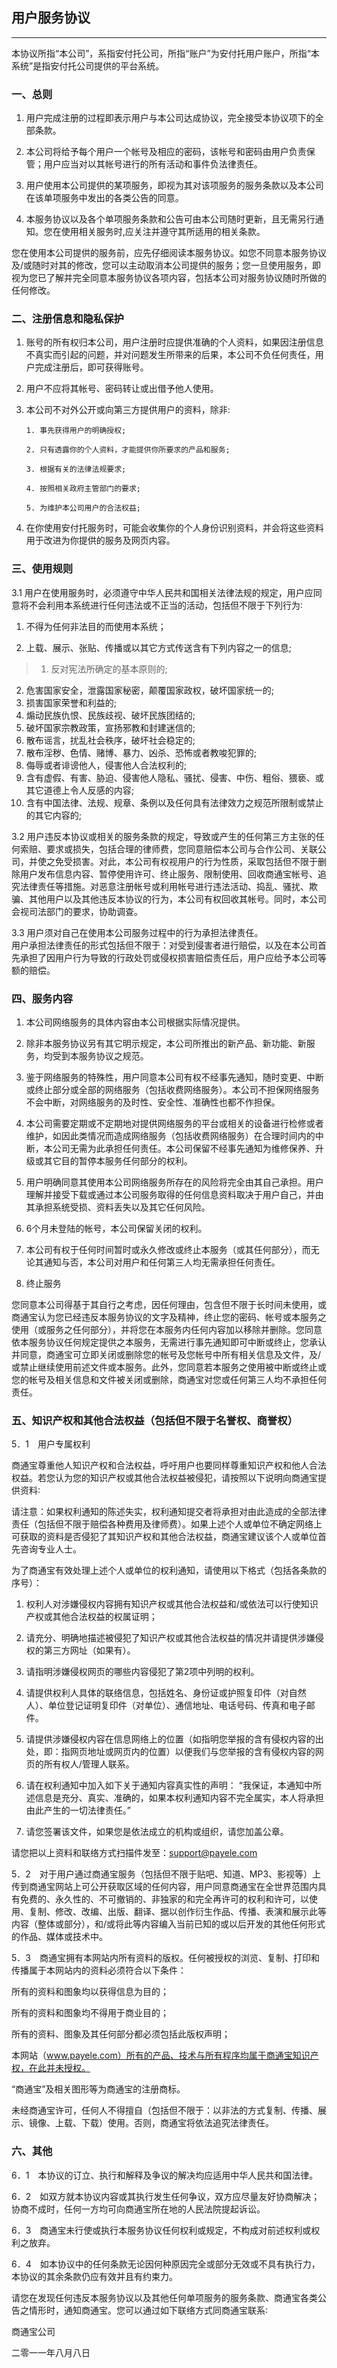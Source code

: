 ## 用户服务协议

---

本协议所指“本公司”，系指安付托公司，所指“账户”为安付托用户账户，所指“本系统”是指安付托公司提供的平台系统。

### 一、总则

1. 用户完成注册的过程即表示用户与本公司达成协议，完全接受本协议项下的全部条款。

2. 本公司将给予每个用户一个帐号及相应的密码，该帐号和密码由用户负责保管；用户应当对以其帐号进行的所有活动和事件负法律责任。

3. 用户使用本公司提供的某项服务，即视为其对该项服务的服务条款以及本公司在该单项服务中发出的各类公告的同意。

4. 本服务协议以及各个单项服务条款和公告可由本公司随时更新，且无需另行通知。您在使用相关服务时,应关注并遵守其所适用的相关条款。

您在使用本公司提供的服务前，应先仔细阅读本服务协议。如您不同意本服务协议及/或随时对其的修改，您可以主动取消本公司提供的服务；您一旦使用服务，即视为您已了解并完全同意本服务协议各项内容，包括本公司对服务协议随时所做的任何修改。

### 二、注册信息和隐私保护

1. 账号的所有权归本公司，用户注册时应提供准确的个人资料，如果因注册信息不真实而引起的问题，并对问题发生所带来的后果，本公司不负任何责任，用户完成注册后，即可获得账号。

2. 用户不应将其帐号、密码转让或出借予他人使用。

3. 本公司不对外公开或向第三方提供用户的资料，除非:

       1. 事先获得用户的明确授权;

       2. 只有透露你的个人资料，才能提供你所要求的产品和服务;

       3. 根据有关的法律法规要求;

       4. 按照相关政府主管部门的要求;

       5. 为维护本公司用户的合法权益;

4. 在你使用安付托服务时，可能会收集你的个人身份识别资料，并会将这些资料用于改进为你提供的服务及网页内容。

### 三、使用规则

3.1 用户在使用服务时，必须遵守中华人民共和国相关法律法规的规定，用户应同意将不会利用本系统进行任何违法或不正当的活动，包括但不限于下列行为∶ 

 1. 不得为任何非法目的而使用本系统； 
 
 2. 上载、展示、张贴、传播或以其它方式传送含有下列内容之一的信息;

>1. 反对宪法所确定的基本原则的;
2. 危害国家安全，泄露国家秘密，颠覆国家政权，破坏国家统一的;
3. 损害国家荣誉和利益的;
4. 煽动民族仇恨、民族歧视、破坏民族团结的;
5. 破坏国家宗教政策，宣扬邪教和封建迷信的;
6. 散布谣言，扰乱社会秩序，破坏社会稳定的;
7. 散布淫秽、色情、赌博、暴力、凶杀、恐怖或者教唆犯罪的;
8. 侮辱或者诽谤他人，侵害他人合法权利的;
9. 含有虚假、有害、胁迫、侵害他人隐私、骚扰、侵害、中伤、粗俗、猥亵、或其它道德上令人反感的内容;
10. 含有中国法律、法规、规章、条例以及任何具有法律效力之规范所限制或禁止的其它内容的;


3.2 用户违反本协议或相关的服务条款的规定，导致或产生的任何第三方主张的任何索赔、要求或损失，包括合理的律师费，您同意赔偿本公司与合作公司、关联公司，并使之免受损害。对此，本公司有权视用户的行为性质，采取包括但不限于删除用户发布信息内容、暂停使用许可、终止服务、限制使用、回收商通宝帐号、追究法律责任等措施。对恶意注册帐号或利用帐号进行违法活动、捣乱、骚扰、欺骗、其他用户以及其他违反本协议的行为，本公司有权回收其帐号。同时，本公司会视司法部门的要求，协助调查。  

3.3 用户须对自己在使用本公司服务过程中的行为承担法律责任。  
用户承担法律责任的形式包括但不限于：对受到侵害者进行赔偿，以及在本公司首先承担了因用户行为导致的行政处罚或侵权损害赔偿责任后，用户应给予本公司等额的赔偿。

### 四、服务内容

1. 本公司网络服务的具体内容由本公司根据实际情况提供。

2. 除非本服务协议另有其它明示规定，本公司所推出的新产品、新功能、新服务，均受到本服务协议之规范。

3. 鉴于网络服务的特殊性，用户同意本公司有权不经事先通知，随时变更、中断或终止部分或全部的网络服务（包括收费网络服务）。本公司不担保网络服务不会中断，对网络服务的及时性、安全性、准确性也都不作担保。

4. 本公司需要定期或不定期地对提供网络服务的平台或相关的设备进行检修或者维护，如因此类情况而造成网络服务（包括收费网络服务）在合理时间内的中断，本公司无需为此承担任何责任。本公司保留不经事先通知为维修保养、升级或其它目的暂停本服务任何部分的权利。

5. 用户明确同意其使用本公司网络服务所存在的风险将完全由其自己承担。用户理解并接受下载或通过本公司服务取得的任何信息资料取决于用户自己，并由其承担系统受损、资料丢失以及其它任何风险。

6. 6个月未登陆的帐号，本公司保留关闭的权利。

7. 本公司有权于任何时间暂时或永久修改或终止本服务（或其任何部分），而无论其通知与否，本公司对用户和任何第三人均无需承担任何责任。

8. 终止服务

您同意本公司得基于其自行之考虑，因任何理由，包含但不限于长时间未使用，或商通宝认为您已经违反本服务协议的文字及精神，终止您的密码、帐号或本服务之使用（或服务之任何部分），并将您在本服务内任何内容加以移除并删除。您同意依本服务协议任何规定提供之本服务，无需进行事先通知即可中断或终止，您承认并同意，商通宝可立即关闭或删除您的帐号及您帐号中所有相关信息及文件，及/或禁止继续使用前述文件或本服务。此外，您同意若本服务之使用被中断或终止或您的帐号及相关信息和文件被关闭或删除，商通宝对您或任何第三人均不承担任何责任。

### 五、知识产权和其他合法权益（包括但不限于名誉权、商誉权）

5．1　用户专属权利

商通宝尊重他人知识产权和合法权益，呼吁用户也要同样尊重知识产权和他人合法权益。若您认为您的知识产权或其他合法权益被侵犯，请按照以下说明向商通宝提供资料∶

请注意：如果权利通知的陈述失实，权利通知提交者将承担对由此造成的全部法律责任（包括但不限于赔偿各种费用及律师费）。如果上述个人或单位不确定网络上可获取的资料是否侵犯了其知识产权和其他合法权益，商通宝建议该个人或单位首先咨询专业人士。

为了商通宝有效处理上述个人或单位的权利通知，请使用以下格式（包括各条款的序号）：

1. 权利人对涉嫌侵权内容拥有知识产权或其他合法权益和/或依法可以行使知识产权或其他合法权益的权属证明；

2. 请充分、明确地描述被侵犯了知识产权或其他合法权益的情况并请提供涉嫌侵权的第三方网址（如果有）。

3. 请指明涉嫌侵权网页的哪些内容侵犯了第2项中列明的权利。

4. 请提供权利人具体的联络信息，包括姓名、身份证或护照复印件（对自然人）、单位登记证明复印件（对单位）、通信地址、电话号码、传真和电子邮件。

5. 请提供涉嫌侵权内容在信息网络上的位置（如指明您举报的含有侵权内容的出处，即：指网页地址或网页内的位置）以便我们与您举报的含有侵权内容的网页的所有权人/管理人联系。

6. 请在权利通知中加入如下关于通知内容真实性的声明： “我保证，本通知中所述信息是充分、真实、准确的，如果本权利通知内容不完全属实，本人将承担由此产生的一切法律责任。”

7. 请您签署该文件，如果您是依法成立的机构或组织，请您加盖公章。

请您把以上资料和联络方式扫描件发至：support@payele.com

5．2　对于用户通过商通宝服务（包括但不限于贴吧、知道、MP3、影视等）上传到商通宝网站上可公开获取区域的任何内容，用户同意商通宝在全世界范围内具有免费的、永久性的、不可撤销的、非独家的和完全再许可的权利和许可，以使用、复制、修改、改编、出版、翻译、据以创作衍生作品、传播、表演和展示此等内容（整体或部分），和/或将此等内容编入当前已知的或以后开发的其他任何形式的作品、媒体或技术中。

5．3　商通宝拥有本网站内所有资料的版权。任何被授权的浏览、复制、打印和传播属于本网站内的资料必须符合以下条件：

所有的资料和图象均以获得信息为目的；

所有的资料和图象均不得用于商业目的；

所有的资料、图象及其任何部分都必须包括此版权声明；

本网站（www.payele.com）所有的产品、技术与所有程序均属于商通宝知识产权，在此并未授权。

“商通宝”及相关图形等为商通宝的注册商标。

未经商通宝许可，任何人不得擅自（包括但不限于：以非法的方式复制、传播、展示、镜像、上载、下载）使用。否则，商通宝将依法追究法律责任。

### 六、其他

6．1　本协议的订立、执行和解释及争议的解决均应适用中华人民共和国法律。

6．2　如双方就本协议内容或其执行发生任何争议，双方应尽量友好协商解决；协商不成时，任何一方均可向商通宝所在地的人民法院提起诉讼。

6．3　商通宝未行使或执行本服务协议任何权利或规定，不构成对前述权利或权利之放弃。

6．4　如本协议中的任何条款无论因何种原因完全或部分无效或不具有执行力，本协议的其余条款仍应有效并且有约束力。

请您在发现任何违反本服务协议以及其他任何单项服务的服务条款、商通宝各类公告之情形时，通知商通宝。您可以通过如下联络方式同商通宝联系∶

商通宝公司

二零一一年八月八日

